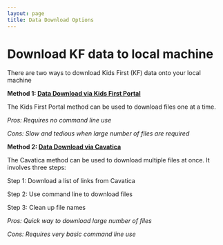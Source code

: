 ```yaml
---
layout: page
title: Data Download Options
---
```



Download KF data to local machine
===================================

There are two ways to download Kids First (KF) data onto your local machine

  **Method 1: [Data Download via Kids First Portal](Data_Download_Via_KF_Portal.md)**

The Kids First Portal method can be used to download files one at a time.

*Pros: Requires no command line use*

*Cons: Slow and tedious when large number of files are required*

  **Method 2: [Data Download via Cavatica](Data-Download-Via-Cavatical.md)**

The Cavatica method can be used to download multiple files at once. It involves three steps:

  Step 1: Download a list of links from Cavatica

  Step 2: Use command line to download files

  Step 3: Clean up file names

*Pros: Quick way to download large number of files*

*Cons: Requires very basic command line use*

